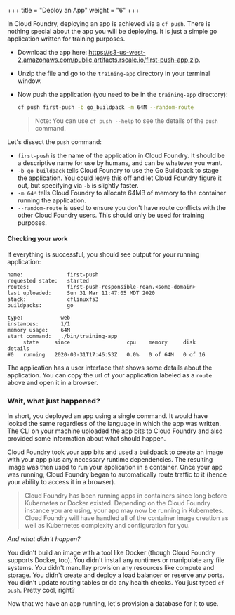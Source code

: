 +++
title = "Deploy an App"
weight = "6"
+++


In Cloud Foundry, deploying an app is achieved via a `cf push`. There is nothing special about the app you will be deploying. It is just a simple go application written for training purposes.

* Download the app here: https://s3-us-west-2.amazonaws.com/public.artifacts.rscale.io/first-push-app.zip. 

* Unzip the file and go to the `training-app` directory in your terminal window.
 
* Now push the application (you need to be in the `training-app` directory):

  ```sh
  cf push first-push -b go_buildpack -m 64M --random-route
  ```

  > Note: You can use `cf push --help` to see the details of the `push` command.

Let's dissect the `push` command:

* `first-push` is the name of the application in Cloud Foundry. It should be a descriptive name for use by humans, and can be whatever you want.
* `-b go_buildpack` tells Cloud Foundry to use the Go Buildpack to stage the application. You could leave this off and let Cloud Foundry figure it out, but specifying via `-b` is slightly faster.
* `-m 64M` tells Cloud Foundry to allocate 64MB of memory to the container running the application.
* `--random-route` is used to ensure you don't have route conflicts with the other Cloud Foundry users. This should only be used for training purposes.

#### Checking your work

If everything is successful, you should see output for your running application:

```
name:              first-push
requested state:   started
routes:            first-push-responsible-roan.<some-domain>
last uploaded:     Sun 31 Mar 11:47:05 MDT 2020
stack:             cflinuxfs3
buildpacks:        go

type:            web
instances:       1/1
memory usage:    64M
start command:   ./bin/training-app
     state     since                  cpu    memory     disk      details
#0   running   2020-03-31T17:46:53Z   0.0%   0 of 64M   0 of 1G   
```

The application has a user interface that shows some details about the application. You can copy the url of your application labeled as a `route` above and open it in a browser.

### Wait, what just happened?

In short, you deployed an app using a single command. It would have looked the same regardless of the language in which the app was written. The CLI on your machine uploaded the app bits to Cloud Foundry and also provided some information about what should happen.

Cloud Foundry took your app bits and used a [buildpack](https://buildpacks.io) to create an image with your app plus any necessary runtime dependencies. The resulting image was then used to run your application in a container. Once your app was running, Cloud Foundry began to automatically route traffic to it (hence your ability to access it in a browser).

> Cloud Foundry has been running apps in containers since long before Kubernetes or Docker existed. Depending on the Cloud Foundry instance you are using, your app may now be running in Kubernetes. Cloud Foundry will have handled all of the container image creation as well as Kubernetes complexity and configuration for you.

*And what didn't happen?*

You didn't build an image with a tool like Docker (though Cloud Foundry supports Docker, too). You didn't install any runtimes or manipulate any file systems. You didn't manullay provision any resources like compute and storage. You didn't create and deploy a load balancer or reserve any ports. You didn't update routing tables or do any health checks. You just typed `cf push`. Pretty cool, right?

Now that we have an app running, let's provision a database for it to use.

